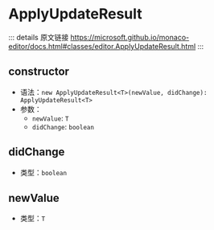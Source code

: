 # ApplyUpdateResult

<backTop />
        
::: details 原文链接
https://microsoft.github.io/monaco-editor/docs.html#classes/editor.ApplyUpdateResult.html
:::

## constructor
- 语法：`new ApplyUpdateResult<T>(newValue, didChange): ApplyUpdateResult<T>`
- 参数：
  - `newValue`: `T`
  - `didChange`: `boolean`

## didChange
- 类型：`boolean`

## newValue
- 类型：`T`